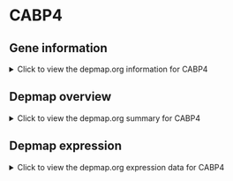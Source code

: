 <h1>CABP4</h1>

<h2>Gene information</h2>
<details>
  <summary>Click to view the depmap.org information for CABP4</summary>
  <iframe src="https://depmap.org/portal/gene/CABP4?tab=about" style="border:none;width:100%;height:800px"></iframe>
</details>

<h2>Depmap overview</h2>
<details>
  <summary>Click to view the depmap.org summary for CABP4</summary>
  <iframe src="https://depmap.org/portal/gene/CABP4?tab=overview" style="border:none;width:100%;height:800px"></iframe>
</details>

<h2>Depmap expression</h2>
<details>
  <summary>Click to view the depmap.org expression data for CABP4</summary>
  <iframe src="https://depmap.org/portal/gene/CABP4?tab=characterization" style="border:none;width:100%;height:800px"></iframe>
</details>


<!--
<h2>Reactome Pathway diagram</h2>
<details>
  <summary>Click to view Reactome pathway for CABP4</summary>
  PNAME
</details>
-->


